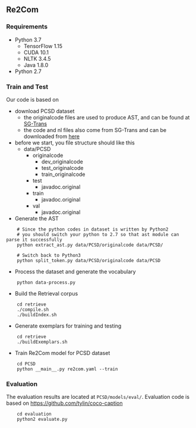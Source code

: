 ## Re2Com

### Requirements
- Python 3.7
    - TensorFlow 1.15
    - CUDA 10.1
    - NLTK 3.4.5
    - Java 1.8.0
- Python 2.7

### Train and Test

Our code is based on 

- download PCSD dataset
    - the originalcode files are used to produce AST, and can be found at [SG-Trans](https://github.com/shuzhenggao/SG-Trans/tree/master/python/data)
    - the code and nl files also come from SG-Trans and can be downloaded from [here](https://drive.google.com/file/d/1c0Im6M71VHn4hv7gmnQnfqa1QtbzFjPn/view)
- before we start, you file structure should like this
    - data/PCSD
        - originalcode
            - dev_originalcode
            - test_originalcode
            - train_originalcode
        - test
            - javadoc.original
        - train
            - javadoc.original
        - val
            - javadoc.original
- Generate the AST
```
    # Since the python codes in dataset is written by Python2
    # you should switch your python to 2.7 so that ast module can parse it successfully
    python extract_ast.py data/PCSD/originalcode data/PCSD/
```
```
    # Switch back to Python3
    python split_token.py data/PCSD/originalcode data/PCSD
```
- Process the dataset and generate the vocabulary
```
    python data-process.py
```
- Build the Retrieval corpus
```
    cd retrieve
    ./compile.sh
    ./buildIndex.sh
```
- Generate exemplars for training and testing
```
    cd retrieve
    ./buildExemplars.sh
```
- Train Re2Com model for PCSD dataset
```
    cd PCSD
    python __main__.py re2com.yaml --train
```

### Evaluation
The evaluation results are located at `PCSD/models/eval/`.
Evaluation code is based on https://github.com/tylin/coco-caption
```
    cd evaluation
    python2 evaluate.py
```
